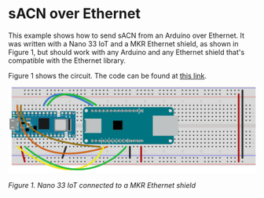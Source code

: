 # sACN over Ethernet

This example shows how to send sACN from an Arduino over Ethernet. It was written with a Nano 33 IoT and a MKR Ethernet shield, as shown in Figure 1, but should work with any Arduino and any Ethernet shield that's compatible with the Ethernet library. 

Figure 1 shows the circuit. The code can be found at [this link](Example7_sACNEthernet.ino). 

[![Figure 1. Nano 33 IoT connected to a MKR Ethernet shield](Nano_33_MKR_ETH.png)](Nano_33_MKR_ETH.png)

_Figure 1. Nano 33 IoT connected to a MKR Ethernet shield_

